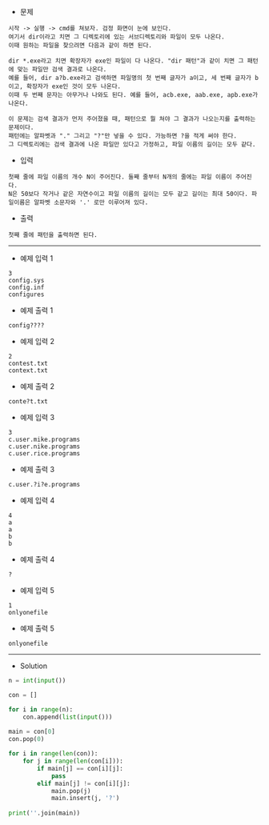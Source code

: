 - 문제

```
시작 -> 실행 -> cmd를 쳐보자. 검정 화면이 눈에 보인다.
여기서 dir이라고 치면 그 디렉토리에 있는 서브디렉토리와 파일이 모두 나온다.
이때 원하는 파일을 찾으려면 다음과 같이 하면 된다.

dir *.exe라고 치면 확장자가 exe인 파일이 다 나온다. "dir 패턴"과 같이 치면 그 패턴에 맞는 파일만 검색 결과로 나온다.
예를 들어, dir a?b.exe라고 검색하면 파일명의 첫 번째 글자가 a이고, 세 번째 글자가 b이고, 확장자가 exe인 것이 모두 나온다.
이때 두 번째 문자는 아무거나 나와도 된다. 예를 들어, acb.exe, aab.exe, apb.exe가 나온다.

이 문제는 검색 결과가 먼저 주어졌을 때, 패턴으로 뭘 쳐야 그 결과가 나오는지를 출력하는 문제이다.
패턴에는 알파벳과 "." 그리고 "?"만 넣을 수 있다. 가능하면 ?을 적게 써야 한다.
그 디렉토리에는 검색 결과에 나온 파일만 있다고 가정하고, 파일 이름의 길이는 모두 같다.
```

- 입력

```
첫째 줄에 파일 이름의 개수 N이 주어진다. 둘째 줄부터 N개의 줄에는 파일 이름이 주어진다.
N은 50보다 작거나 같은 자연수이고 파일 이름의 길이는 모두 같고 길이는 최대 50이다. 파일이름은 알파벳 소문자와 '.' 로만 이루어져 있다.
```

- 출력

```
첫째 줄에 패턴을 출력하면 된다.
```

---


- 예제 입력 1 

```
3
config.sys
config.inf
configures
```

- 예제 출력 1 

```
config????
```

- 예제 입력 2 

```
2
contest.txt
context.txt
```

- 예제 출력 2 

```
conte?t.txt
```

- 예제 입력 3 

```
3
c.user.mike.programs
c.user.nike.programs
c.user.rice.programs
```

- 예제 출력 3 

```
c.user.?i?e.programs
```

- 예제 입력 4 

```
4
a
a
b
b
```

- 예제 출력 4 

```
?
```

- 예제 입력 5 

```
1
onlyonefile
```

- 예제 출력 5 

```
onlyonefile
```

---

- Solution

```py
n = int(input())

con = []

for i in range(n):
    con.append(list(input()))
    
main = con[0]
con.pop(0)

for i in range(len(con)):
    for j in range(len(con[i])):
        if main[j] == con[i][j]:
            pass
        elif main[j] != con[i][j]:
            main.pop(j)
            main.insert(j, '?')
            
print(''.join(main))
```
